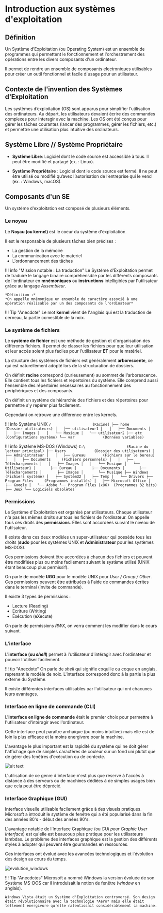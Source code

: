 # Introduction aux systèmes d'exploitation

## Définition

Un Système d'Exploitation (ou Operating System) est un ensemble de programmes qui permettent le fonctionnement et l'orchestrement des opérations entre les divers composants d'un ordinateur.

Il permet de rendre un ensemble de composants electroniques utilisables pour créer un outil fonctionnel et facile d'usage pour un utilisateur.

## Contexte de l'invention des Systèmes d'Exploitation

Les systèmes d’exploitation (OS) sont apparus pour simplifier l’utilisation des ordinateurs. Au départ, les utilisateurs devaient écrire des commandes complexes pour interagir avec la machine. Les OS ont été conçus pour gérer les tâches courantes (lancer des programmes, gérer les fichiers, etc.) et permettre une utilisation plus intuitive des ordinateurs.

## Système Libre // Système Propriétaire

- **Système Libre**: Logiciel dont le code source est accessible à tous. Il peut être modifié et partagé (ex. : Linux).  

- **Système Propriétaire** : Logiciel dont le code source est fermé. Il ne peut être utilisé ou modifié qu’avec l’autorisation de l’entreprise qui le vend (ex. : Windows, macOS).

## Composants d'un SE

Un système d'exploitation est composé de plusieurs éléments.

### Le noyau

Le **Noyau (ou kernel)** est le coeur du système d'exploitation. 

Il est le responsable de plusieurs tâches bien précises :

- La gestion de la mémoire
- La communication avec le materiel
- L'ordonnancement des tâches

!!! info "Mission notable : La traduction"
    Le Système d'Exploitation permet de traduire le langage binaire compréhensible par les différents composants de l'ordinateur en **mnémoniques** ou **instructions** intelligibles par l'utilisateur grâce au langage *Assembleur*.

    *Définition :*  
    *On appelle mnémonique un ensemble de caractère associé à une opération réalisable par un des composants de l'ordinateur*

!!! Tip "Anecdote"
    Le mot **kernel** vient de l'anglais qui est la traduction de cerneau, la partie comestible de la noix.

### Le système de fichiers

Le **système de fichier** est une méthode de gestion et d'organisation des différents fichiers. Il permet de classer les fichiers pour que leur utilisation et leur accès soient plus faciles pour l'utilisateur **ET** pour le matériel.

La structure des systèmes de fichiers est généralement **arborescente**, ce qui est naturellement adopté lors de la structuration de dossiers.

On définit **racine** correspond (curieusement) au sommet de l'arborescence. Elle contient tous les fichiers et repertoires du système. Elle comprend aussi l'ensemble des répertoires necessaires au fonctionnement des périphériques et des composants.

On définit un système de hiérarchie des fichiers et des répertoires pour permettre s'y repérer plus facilement.

Cependant on retrouve une différence entre les kernels.

!!! info Système UNIX
    ```
    /                   (Racine)
    ├── home            (Dossier utilisateurs)
    │   ├── utilisateur1
    │   │   ├── Documents
    │   │   ├── Images
    │   │   └── Musique
    │   └── utilisateur2
    ├── etc             (Configurations système)
    └── var             (Données variables)
    ```

!!! info Système MS-DOS (Windows)
    ```
    C:\                   (Racine du lecteur principal)
    ├── Users             (Dossier des utilisateurs)
    │   ├── Administrateur
    │   │   ├── Bureau        (Fichiers sur le bureau)
    │   │   ├── Documents     (Fichiers personnels)
    │   │   ├── Téléchargements
    │   │   ├── Images
    │   │   └── Musique
    │   └── Utilisateur1
    │       ├── Bureau
    │       ├── Documents
    │       ├── Téléchargements
    │       ├── Images
    │       └── Musique
    ├── Windows           (Fichiers système)
    │   ├── System32
    │   ├── Temp
    │   └── Drivers
    ├── Program Files     (Programmes installés)
    │   ├── Microsoft Office
    │   ├── Google
    │   └── Adobe
    └── Program Files (x86)  (Programmes 32 bits)
        ├── Jeux
        └── Logiciels obsolètes
    ```

### Permissions

Le Système d'Exploitation est organisé par utilisateurs. 
Chaque utilisateur n'a pas les mêmes droits sur tous les fichiers de l'ordinateur.
On appelle tous ces droits des **permissions**. Elles sont accordées suivant le niveau de l'utilsateur.

Il existe dans ces deux modèles un super-utilisateur qui possède tous les droits (**sudo** pour les systèmes UNIX et **Administrateur** pour les systèmes MS-DOS).

Ces permissions doivent être accordées à chacun des fichiers et peuvent être modifiées plus ou moins facilement suivant le système utilisé (UNIX étant beaucoup plus permissif).

On parle de modèle **UGO** pour le modèle UNIX pour *User / Group / Other*.
Ces permissions peuvent être attribuées à l'aide de commandes écrites dans le terminal (invite de commande).

Il existe 3 types de permissions : 

- Lecture (Reading)
- Ecriture (Writing)
- Éxécution (eXecute)

On parle de permissions *RWX*, on verra comment les modifier dans le cours suivant.

### L'interface

L'**interface (ou *shell*)** permet à l'utilisateur d'intéragir avec l'ordinateur et pouvoir l'utiliser facilement.  

!!! tip "Anecdote"
    On parle de *shell* qui signifie coquille ou coque en anglais, reprenant le modèle de noix.
    L'interface correspond donc à la partie la plus externe du Système.

Il existe différentes interfaces utilisables par l'utilisateur qui ont chacunes leurs avantages.

### Interface en ligne de commande (CLI)

L'**Interface en ligne de commande** était le premier choix pour permettre à l'utilisateur d'intéragir avec l'ordinateur.

Cette interface peut paraître archaïque (ou moins intuitive) mais elle est de loin la plus efficace et la moins energivore pour la machine.

L'avantage le plus important est la rapidité du système qui ne doit gérer l'affichage que de simples caractères de couleur sur un fond uni plutôt que de gérer des fenêtres d'exécution ou de contexte.

![alt text](image-1.png)

L'utilisation de ce genre d'interface n'est plus que réservé à l'accès à distance à des serveurs ou de machines dédiées à de simples usages bien que cela peut être déprécié.

### Interface Graphique (GUI)

Interface visuelle utilisable facilement grâce à des visuels pratiques.
Microsoft a introduit le système de fenêtre qui a été popularisé dans la fin des années 80's - début des années 90's.

L'avantage notable de l'Interface Graphique (ou *GUI pour Graphic User Interface*) est qu'elle est beaucoup plus pratique pour les utilisateurs lambdas.
Le problème des interfaces graphique est la gestion des différents styles à adopter qui peuvent être gourmandes en ressources.

Ces interfaces ont évolué avec les avancées technologiques et l'évolution des design au cours du temps.

![evolution_windows](image.png)

!!! Tip "Anecdotes"
    Microsoft a nommé Windows la version évoluée de son Système MS-DOS car il introduisait la notion de fenêtre (*window* en anglais).

    Windows Vista était un Système d'Exploitation controversé. Son design était révolutionnaire avec la technologie *Aero* mais elle était tellement énergivore qu'elle ralentissait considérablement la machine.

